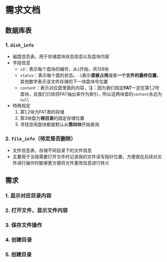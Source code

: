 # 需求文档

## 数据库表

### 1. `disk_info`

- 磁盘信息表，用于存储盘块状态信息以及盘块内容
- 字段信息
  - `id`：表示每个盘块的编号，从`1`开始，共128块
  - `status`：表示每个盘的状态，`-1`表示**盘被占用**或者**一个文件的最终位置**，其他数字表示该文件存储的下一块盘块号位置
  - `content`：表示对应盘里面的内容，注：因为我们规定**FAT**一定在第1,2号盘块，且我们已经将FAT抽出来作为索引，所以这两块盘的`content`永远为`null`
- 特殊规定
  1. 第1,2块为FAT表的存储
  2. 第3块盘为**根目录**的固定存储位置
  3. 寻找空闲盘块都是默认从**第四块**开始查询

### 2. `file_info`（待定是否删除）

- 文件信息表，存储不同目录下的文件信息
- 主要用于当我需要打开文件时记录我的文件读写指针位置，方便我在后续对文件进行操作时能够更方便将文件更改信息进行转义



## 需求

### 1. 显示对应目录内容

### 2. 打开文件，显示文件内容

### 3. 保存文件操作

### 4. 创建目录

### 5. 创建目录



